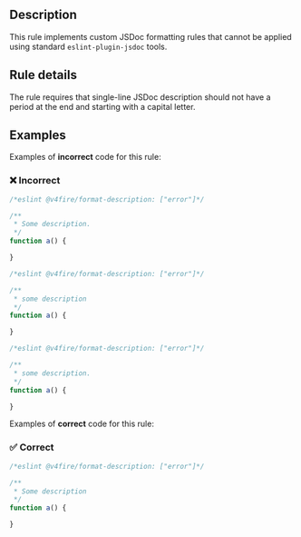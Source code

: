 ## Description

This rule implements custom JSDoc formatting rules that cannot be applied using standard `eslint-plugin-jsdoc` tools.

## Rule details

The rule requires that single-line JSDoc description should not have a period at the end and starting with a capital letter.

## Examples

Examples of **incorrect** code for this rule:

### ❌ Incorrect

```js
/*eslint @v4fire/format-description: ["error"]*/

/**
 * Some description.
 */
function a() {

}
```

```js
/*eslint @v4fire/format-description: ["error"]*/

/**
 * some description
 */
function a() {

}
```


```js
/*eslint @v4fire/format-description: ["error"]*/

/**
 * some description.
 */
function a() {

}
```

Examples of **correct** code for this rule:

### ✅ Correct

```js
/*eslint @v4fire/format-description: ["error"]*/

/**
 * Some description
 */
function a() {

}
```
